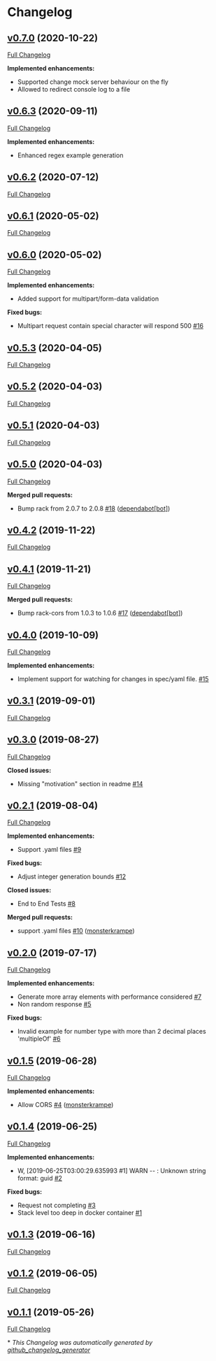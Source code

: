# Changelog

## [v0.7.0](https://github.com/JustinFeng/fakeit/tree/v0.7.0) (2020-10-22)

[Full Changelog](https://github.com/JustinFeng/fakeit/compare/v0.6.3...v0.7.0)

**Implemented enhancements:**

- Supported change mock server behaviour on the fly
- Allowed to redirect console log to a file

## [v0.6.3](https://github.com/JustinFeng/fakeit/tree/v0.6.3) (2020-09-11)

[Full Changelog](https://github.com/JustinFeng/fakeit/compare/v0.6.2...v0.6.3)

**Implemented enhancements:**

- Enhanced regex example generation

## [v0.6.2](https://github.com/JustinFeng/fakeit/tree/v0.6.2) (2020-07-12)

[Full Changelog](https://github.com/JustinFeng/fakeit/compare/v0.6.1...v0.6.2)

## [v0.6.1](https://github.com/JustinFeng/fakeit/tree/v0.6.1) (2020-05-02)

[Full Changelog](https://github.com/JustinFeng/fakeit/compare/v0.6.0...v0.6.1)

## [v0.6.0](https://github.com/JustinFeng/fakeit/tree/v0.6.0) (2020-05-02)

[Full Changelog](https://github.com/JustinFeng/fakeit/compare/v0.5.3...v0.6.0)

**Implemented enhancements:**

- Added support for multipart/form-data validation

**Fixed bugs:**

- Multipart request contain special character will respond 500 [\#16](https://github.com/JustinFeng/fakeit/issues/16)

## [v0.5.3](https://github.com/JustinFeng/fakeit/tree/v0.5.3) (2020-04-05)

[Full Changelog](https://github.com/JustinFeng/fakeit/compare/v0.5.2...v0.5.3)

## [v0.5.2](https://github.com/JustinFeng/fakeit/tree/v0.5.2) (2020-04-03)

[Full Changelog](https://github.com/JustinFeng/fakeit/compare/v0.5.1...v0.5.2)

## [v0.5.1](https://github.com/JustinFeng/fakeit/tree/v0.5.1) (2020-04-03)

[Full Changelog](https://github.com/JustinFeng/fakeit/compare/v0.5.0...v0.5.1)

## [v0.5.0](https://github.com/JustinFeng/fakeit/tree/v0.5.0) (2020-04-03)

[Full Changelog](https://github.com/JustinFeng/fakeit/compare/v0.4.2...v0.5.0)

**Merged pull requests:**

- Bump rack from 2.0.7 to 2.0.8 [\#18](https://github.com/JustinFeng/fakeit/pull/18) ([dependabot[bot]](https://github.com/apps/dependabot))

## [v0.4.2](https://github.com/JustinFeng/fakeit/tree/v0.4.2) (2019-11-22)

[Full Changelog](https://github.com/JustinFeng/fakeit/compare/v0.4.1...v0.4.2)

## [v0.4.1](https://github.com/JustinFeng/fakeit/tree/v0.4.1) (2019-11-21)

[Full Changelog](https://github.com/JustinFeng/fakeit/compare/v0.4.0...v0.4.1)

**Merged pull requests:**

- Bump rack-cors from 1.0.3 to 1.0.6 [\#17](https://github.com/JustinFeng/fakeit/pull/17) ([dependabot[bot]](https://github.com/apps/dependabot))

## [v0.4.0](https://github.com/JustinFeng/fakeit/tree/v0.4.0) (2019-10-09)

[Full Changelog](https://github.com/JustinFeng/fakeit/compare/v0.3.1...v0.4.0)

**Implemented enhancements:**

- Implement support for watching for changes in spec/yaml file. [\#15](https://github.com/JustinFeng/fakeit/issues/15)

## [v0.3.1](https://github.com/JustinFeng/fakeit/tree/v0.3.1) (2019-09-01)

[Full Changelog](https://github.com/JustinFeng/fakeit/compare/v0.3.0...v0.3.1)

## [v0.3.0](https://github.com/JustinFeng/fakeit/tree/v0.3.0) (2019-08-27)

[Full Changelog](https://github.com/JustinFeng/fakeit/compare/v0.2.1...v0.3.0)

**Closed issues:**

- Missing "motivation" section in readme [\#14](https://github.com/JustinFeng/fakeit/issues/14)

## [v0.2.1](https://github.com/JustinFeng/fakeit/tree/v0.2.1) (2019-08-04)

[Full Changelog](https://github.com/JustinFeng/fakeit/compare/v0.2.0...v0.2.1)

**Implemented enhancements:**

- Support .yaml files [\#9](https://github.com/JustinFeng/fakeit/issues/9)

**Fixed bugs:**

- Adjust integer generation bounds [\#12](https://github.com/JustinFeng/fakeit/issues/12)

**Closed issues:**

- End to End Tests [\#8](https://github.com/JustinFeng/fakeit/issues/8)

**Merged pull requests:**

- support .yaml files [\#10](https://github.com/JustinFeng/fakeit/pull/10) ([monsterkrampe](https://github.com/monsterkrampe))

## [v0.2.0](https://github.com/JustinFeng/fakeit/tree/v0.2.0) (2019-07-17)

[Full Changelog](https://github.com/JustinFeng/fakeit/compare/v0.1.5...v0.2.0)

**Implemented enhancements:**

- Generate more array elements with performance considered [\#7](https://github.com/JustinFeng/fakeit/issues/7)
- Non random response [\#5](https://github.com/JustinFeng/fakeit/issues/5)

**Fixed bugs:**

- Invalid example for number type with more than 2 decimal places 'multipleOf' [\#6](https://github.com/JustinFeng/fakeit/issues/6)

## [v0.1.5](https://github.com/JustinFeng/fakeit/tree/v0.1.5) (2019-06-28)

[Full Changelog](https://github.com/JustinFeng/fakeit/compare/v0.1.4...v0.1.5)

**Implemented enhancements:**

- Allow CORS [\#4](https://github.com/JustinFeng/fakeit/pull/4) ([monsterkrampe](https://github.com/monsterkrampe))

## [v0.1.4](https://github.com/JustinFeng/fakeit/tree/v0.1.4) (2019-06-25)

[Full Changelog](https://github.com/JustinFeng/fakeit/compare/v0.1.3...v0.1.4)

**Implemented enhancements:**

- W, \[2019-06-25T03:00:29.635993 \#1\]  WARN -- : Unknown string format: guid [\#2](https://github.com/JustinFeng/fakeit/issues/2)

**Fixed bugs:**

- Request not completing [\#3](https://github.com/JustinFeng/fakeit/issues/3)
- Stack level too deep in docker container [\#1](https://github.com/JustinFeng/fakeit/issues/1)

## [v0.1.3](https://github.com/JustinFeng/fakeit/tree/v0.1.3) (2019-06-16)

[Full Changelog](https://github.com/JustinFeng/fakeit/compare/v0.1.2...v0.1.3)

## [v0.1.2](https://github.com/JustinFeng/fakeit/tree/v0.1.2) (2019-06-05)

[Full Changelog](https://github.com/JustinFeng/fakeit/compare/v0.1.1...v0.1.2)

## [v0.1.1](https://github.com/JustinFeng/fakeit/tree/v0.1.1) (2019-05-26)

[Full Changelog](https://github.com/JustinFeng/fakeit/compare/4f94874eaf87300496e9de632cd659a031cb3ce2...v0.1.1)



\* *This Changelog was automatically generated by [github_changelog_generator](https://github.com/github-changelog-generator/github-changelog-generator)*

